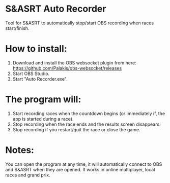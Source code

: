 # S&ASRT Auto Recorder
Tool for S&amp;ASRT to automatically stop/start OBS recording when races start/finish.

# How to install:
1. Download and install the OBS websocket plugin from here: https://github.com/Palakis/obs-websocket/releases
2. Start OBS Studio.
3. Start "Auto Recorder.exe".

# The program will:
1. Start recording races when the countdown begins (or immediately if, the app is started during a race).
2. Stop recording when the race ends and the results screen disappears.
3. Stop recording if you restart/quit the race or close the game.

# Notes:
You can open the program at any time, it will automatically connect to OBS and S&ASRT when they are opened.
It works in online multiplayer, local races and grand prix.
